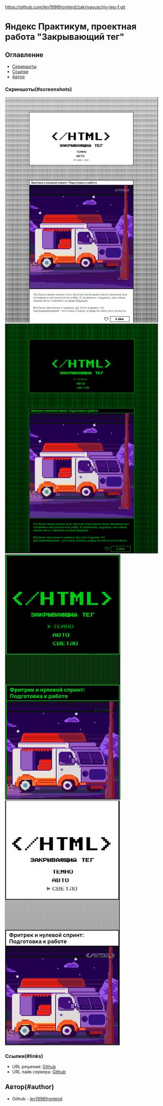 https://github.com/lev1996frontend/zakrivayuschiy-teg-f.git

# Яндекс Практикум, проектная работа "Закрывающий тег"

## Оглавление

  - [Скриншоты](#Скриншоты)
  - [Ссылки](#Ссылки)
  - [Автор](#Автор)

### Скриншоты(#screenshots)

![](./screenshots/desktop.png)
![](./screenshots/desktop-dark.png)
![](./screenshots/mobile-dark.png)
![](./screenshots/mobile.png)

### Ссылки(#links)

- URL решения: [Github](https://github.com/lev1996frontend/zakrivayuschiy-teg-f.git)
- URL лайв сервера: [Github](https://lev1996frontend.github.io/zakrivayuschiy-teg-f/)

## Автор(#author)

- Github - [lev1996frontend](https://github.com/lev1996frontend)

